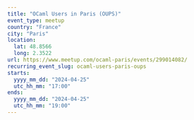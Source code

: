 ```yaml
---
title: "OCaml Users in Paris (OUPS)"
event_type: meetup
country: "France"
city: "Paris"
location:
  lat: 48.8566
  long: 2.3522
url: https://www.meetup.com/ocaml-paris/events/299014082/
recurring_event_slug: ocaml-users-paris-oups
starts:
  yyyy_mm_dd: "2024-04-25"
  utc_hh_mm: "17:00"
ends:
  yyyy_mm_dd: "2024-04-25"
  utc_hh_mm: "19:00"
---
```

